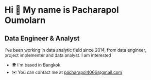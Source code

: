 Hi 👋 My name is Pacharapol Oumolarn
====================================

Data Engineer & Analyst
-----------------------

I've been working in data analytic field since 2014, from data engineer, project implementer and data analyst. I am interested

* 🌍  I'm based in Bangkok
* ✉️  You can contact me at [pacharapol4066@gmail.com](mailto:pacharapol4066@gmail.com)
